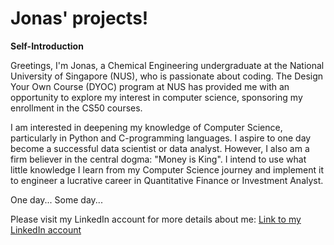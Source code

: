 # Jonas' projects!

**Self-Introduction**

Greetings, I'm Jonas, a Chemical Engineering undergraduate at the National University of Singapore (NUS), who is passionate about coding. The Design Your Own Course (DYOC) program at NUS has provided me with an opportunity to explore my interest in computer science, sponsoring my enrollment in the CS50 courses.

I am interested in deepening my knowledge of Computer Science, particularly in Python and C-programming languages. I aspire to one day become a successful data scientist or data analyst. However, I also am a firm believer in the central dogma: "Money is King". I intend to use what little knowledge I learn from my Computer Science journey and implement it to engineer a lucrative career in Quantitative Finance or Investment Analyst.

One day... Some day...

Please visit my LinkedIn account for more details about me:
[Link to my LinkedIn account](linkedin.com/in/jonas-low-43a94728b)
